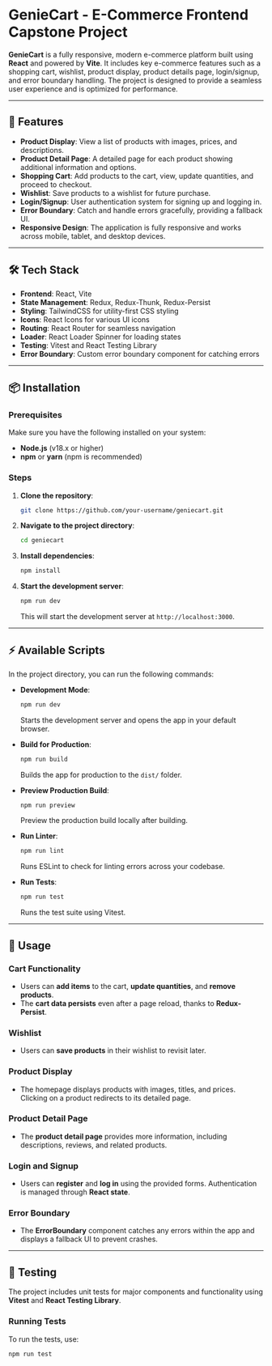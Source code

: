 # GenieCart - E-Commerce Frontend Capstone Project

**GenieCart** is a fully responsive, modern e-commerce platform built using **React** and powered by **Vite**. It includes key e-commerce features such as a shopping cart, wishlist, product display, product details page, login/signup, and error boundary handling. The project is designed to provide a seamless user experience and is optimized for performance.

---

## 🚀 Features

- **Product Display**: View a list of products with images, prices, and descriptions.
- **Product Detail Page**: A detailed page for each product showing additional information and options.
- **Shopping Cart**: Add products to the cart, view, update quantities, and proceed to checkout.
- **Wishlist**: Save products to a wishlist for future purchase.
- **Login/Signup**: User authentication system for signing up and logging in.
- **Error Boundary**: Catch and handle errors gracefully, providing a fallback UI.
- **Responsive Design**: The application is fully responsive and works across mobile, tablet, and desktop devices.

---

## 🛠 Tech Stack

- **Frontend**: React, Vite
- **State Management**: Redux, Redux-Thunk, Redux-Persist
- **Styling**: TailwindCSS for utility-first CSS styling
- **Icons**: React Icons for various UI icons
- **Routing**: React Router for seamless navigation
- **Loader**: React Loader Spinner for loading states
- **Testing**: Vitest and React Testing Library
- **Error Boundary**: Custom error boundary component for catching errors

---

## 📦 Installation

### Prerequisites

Make sure you have the following installed on your system:

- **Node.js** (v18.x or higher)
- **npm** or **yarn** (npm is recommended)

### Steps

1. **Clone the repository**:
    ```bash
    git clone https://github.com/your-username/geniecart.git
    ```

2. **Navigate to the project directory**:
    ```bash
    cd geniecart
    ```

3. **Install dependencies**:
    ```bash
    npm install
    ```

4. **Start the development server**:
    ```bash
    npm run dev
    ```

    This will start the development server at `http://localhost:3000`.

---

## ⚡️ Available Scripts

In the project directory, you can run the following commands:

- **Development Mode**: 
    ```bash
    npm run dev
    ```

    Starts the development server and opens the app in your default browser.

- **Build for Production**: 
    ```bash
    npm run build
    ```

    Builds the app for production to the `dist/` folder.

- **Preview Production Build**: 
    ```bash
    npm run preview
    ```

    Preview the production build locally after building.

- **Run Linter**: 
    ```bash
    npm run lint
    ```

    Runs ESLint to check for linting errors across your codebase.

- **Run Tests**: 
    ```bash
    npm run test
    ```

    Runs the test suite using Vitest.

---

## 🛒 Usage

### Cart Functionality

- Users can **add items** to the cart, **update quantities**, and **remove products**.
- The **cart data persists** even after a page reload, thanks to **Redux-Persist**.

### Wishlist

- Users can **save products** in their wishlist to revisit later.

### Product Display

- The homepage displays products with images, titles, and prices. Clicking on a product redirects to its detailed page.

### Product Detail Page

- The **product detail page** provides more information, including descriptions, reviews, and related products.

### Login and Signup

- Users can **register** and **log in** using the provided forms. Authentication is managed through **React state**.

### Error Boundary

- The **ErrorBoundary** component catches any errors within the app and displays a fallback UI to prevent crashes.

---

## 🧪 Testing

The project includes unit tests for major components and functionality using **Vitest** and **React Testing Library**.

### Running Tests

To run the tests, use:

```bash
npm run test
